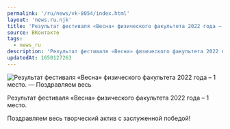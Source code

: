 ```yaml
---
permalink: '/ru/news/vk-8054/index.html'
layout: 'news.ru.njk'
title: 'Результат фестиваля «Весна» физического факультета 2022 года – 1 место'
source: ВКонтакте
tags:
  - news_ru
description: 'Результат фестиваля «Весна» физического факультета 2022 года – 1 место'
updatedAt: 1650127263
---
```

![Результат фестиваля «Весна» физического факультета 2022 года – 1 место. — Поздравляем весь](https://sun9-65.userapi.com/s/v1/ig2/S1d7Lfgkvv3NpHegTrtEU7Tpygmwo090P11axSqKaGAR57lU7-p8ZPp0mauPqXN6adBzFF5cKQM217PsNrztusKa.jpg?size=510x340&quality=95&crop=3,0,2493,1662&type=album)

Результат фестиваля «Весна» физического факультета 2022 года – 1 место.

Поздравляем весь творческий актив с заслуженной победой!
